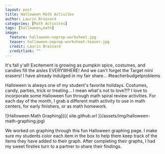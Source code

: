 ```yaml
---
layout: post
title: Halloween Math Activites
author: Laurin Brainard
categories: [Math Activites]
tags: [halloween,math]
image:
  feature: halloween-noprep-worksheet.jpg
  teaser: halloween-noprep-worksheet-teaser.jpg
  credit: Laurin Brainard
  creditlink: ""
--- 
```

It's fall y'all! Excitement is growing as pumpkin spice, costumes, and candies fill the aisles EVERYWHERE! And we can't forget the Target mini erasers! I have already indulged in my fair share... #teacherbudgetproblems

Halloween is always one of my student's favorite holidays. Costumes, candy, parties, trick or treating... I mean what's not to love?!? I love to incorporate some Halloween fun through math spiral review activities. For each day of the month, I grab a different math activity to use in math centers, for early finishers, or as math homework.  

![Halloween Math Graphing]({{ site.github.url }}/assets/img/halloween-math-graphing.jpg)

We worked on graphing through this fun Halloween graphing page. I make sure my students color each item in the box to help them keep track of the items they have added to their graph. After completing their graphs, I had my sweet firsties turn to a partner to share their findings. 
